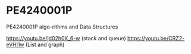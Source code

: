 # PE4240001P
PE4240001P algo-rithms and Data Structures

https://youtu.be/jd02h0X_6-w (stack and queue)
https://youtu.be/CRZ2-eVHl1w (List and graph)
